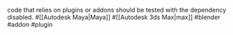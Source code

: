 code that relies on plugins or addons should be tested with the dependency disabled.
#[[Autodesk Maya|Maya]] #[[Autodesk 3ds Max|max]] #blender #addon #plugin